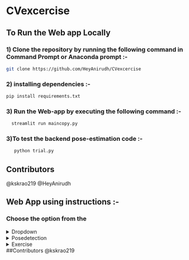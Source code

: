 # CVexcercise
## To Run the Web app Locally
### 1) Clone the repository by running the following command in Command Prompt or Anaconda prompt :-
```bash
git clone https://github.com/HeyAnirudh/CVexcercise
  ```
### 2) installing dependencies :-
  ```bash
  pip install requirements.txt
   ```
### 3) Run the Web-app by executing the following command :- 
```bash
  streamlit run maincopy.py
   ```
### 3)To test the backend pose-estimation code :- 
```bash
   python trial.py
   ```
## Contributors
@kskrao219
@HeyAnirudh

## Web App using instructions :-
### Choose the option from the  
<details>
<summary>Dropdown</summary>
<pre>
Posedetection
Excercise
References
</pre>
</details> 
<details>
<summary>Posedetection</summary>
<pre>
This option identifies the landmarks and 
nodes using Blazepose Detector
</pre>
</details>
<details>
<summary>Exercise</summary>
<pre>
This option identies , counts and displays 
the reps of a particular exercise by the use.
</pre>
</details>
##Contributors
@kskrao219
